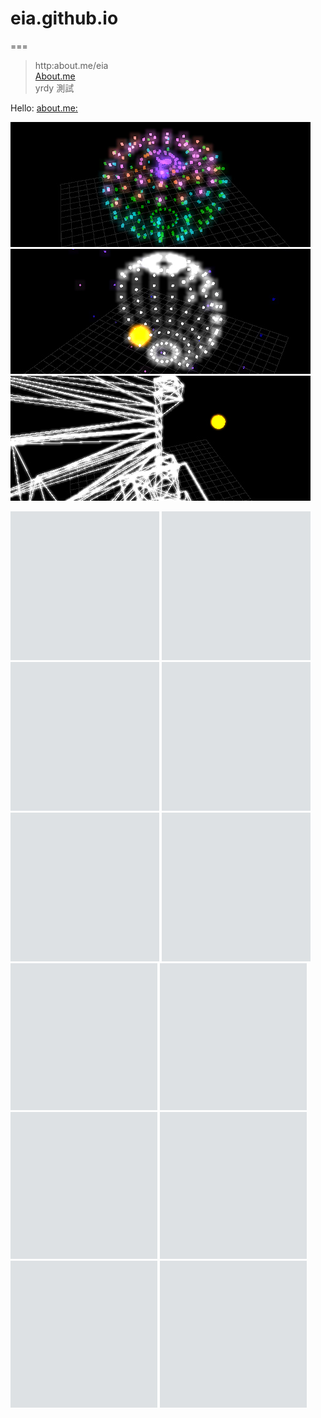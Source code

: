 # eia.github.io
===
> http:about.me/eia <br/>
> [About.me](http:about.me/eia) <br/>
> yrdy 測試 <br/>

Hello:
[about.me:](http://about.me/eia)





[![alt](demo/130822/demo_480x200.jpg)](demo/130822)
[![alt](demo/130823/demo_480x200.jpg)](demo/130823)
[![alt](demo/130824/demo_480x200.jpg)](demo/130824)


[![alt test3](238x238.jpg)](demo/130822)
[![alt test3](238x238.jpg)](demo/130822)
[![alt test3](238x238.jpg)](demo/130822)
[![alt test3](238x238.jpg)](demo/130822)
[![alt test3](238x238.jpg)](demo/130822)
[![alt test3](238x238.jpg)](demo/130822)
[![alt test3](235x235.jpg)](demo/130822)
[![alt test3](235x235.jpg)](demo/130822)
[![alt test3](235x235.jpg)](demo/130822)
[![alt test3](235x235.jpg)](demo/130822)
[![alt test3](235x235.jpg)](demo/130822)
[![alt test3](235x235.jpg)](demo/130822)

